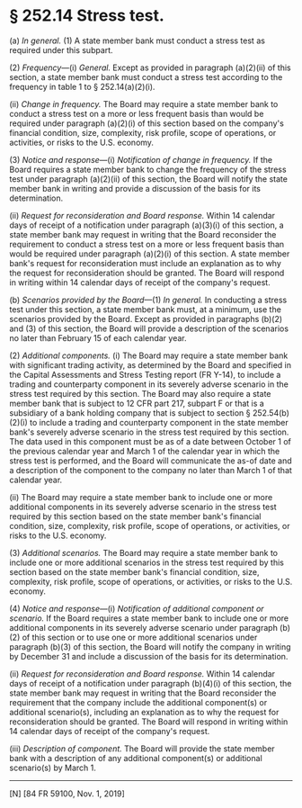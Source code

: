 # § 252.14   Stress test.

(a) *In general.* (1) A state member bank must conduct a stress test as required under this subpart.


(2) *Frequency*—(i) *General.* Except as provided in paragraph (a)(2)(ii) of this section, a state member bank must conduct a stress test according to the frequency in table 1 to § 252.14(a)(2)(i).


(ii) *Change in frequency.* The Board may require a state member bank to conduct a stress test on a more or less frequent basis than would be required under paragraph (a)(2)(i) of this section based on the company's financial condition, size, complexity, risk profile, scope of operations, or activities, or risks to the U.S. economy.


(3) *Notice and response*—(i) *Notification of change in frequency.* If the Board requires a state member bank to change the frequency of the stress test under paragraph (a)(2)(ii) of this section, the Board will notify the state member bank in writing and provide a discussion of the basis for its determination.


(ii) *Request for reconsideration and Board response.* Within 14 calendar days of receipt of a notification under paragraph (a)(3)(i) of this section, a state member bank may request in writing that the Board reconsider the requirement to conduct a stress test on a more or less frequent basis than would be required under paragraph (a)(2)(i) of this section. A state member bank's request for reconsideration must include an explanation as to why the request for reconsideration should be granted. The Board will respond in writing within 14 calendar days of receipt of the company's request.


(b) *Scenarios provided by the Board*—(1) *In general.* In conducting a stress test under this section, a state member bank must, at a minimum, use the scenarios provided by the Board. Except as provided in paragraphs (b)(2) and (3) of this section, the Board will provide a description of the scenarios no later than February 15 of each calendar year.


(2) *Additional components.* (i) The Board may require a state member bank with significant trading activity, as determined by the Board and specified in the Capital Assessments and Stress Testing report (FR Y-14), to include a trading and counterparty component in its severely adverse scenario in the stress test required by this section. The Board may also require a state member bank that is subject to 12 CFR part 217, subpart F or that is a subsidiary of a bank holding company that is subject to section § 252.54(b)(2)(i) to include a trading and counterparty component in the state member bank's severely adverse scenario in the stress test required by this section. The data used in this component must be as of a date between October 1 of the previous calendar year and March 1 of the calendar year in which the stress test is performed, and the Board will communicate the as-of date and a description of the component to the company no later than March 1 of that calendar year.


(ii) The Board may require a state member bank to include one or more additional components in its severely adverse scenario in the stress test required by this section based on the state member bank's financial condition, size, complexity, risk profile, scope of operations, or activities, or risks to the U.S. economy.


(3) *Additional scenarios.* The Board may require a state member bank to include one or more additional scenarios in the stress test required by this section based on the state member bank's financial condition, size, complexity, risk profile, scope of operations, or activities, or risks to the U.S. economy.


(4) *Notice and response*—(i) *Notification of additional component or scenario.* If the Board requires a state member bank to include one or more additional components in its severely adverse scenario under paragraph (b)(2) of this section or to use one or more additional scenarios under paragraph (b)(3) of this section, the Board will notify the company in writing by December 31 and include a discussion of the basis for its determination.


(ii) *Request for reconsideration and Board response.* Within 14 calendar days of receipt of a notification under paragraph (b)(4)(i) of this section, the state member bank may request in writing that the Board reconsider the requirement that the company include the additional component(s) or additional scenario(s), including an explanation as to why the request for reconsideration should be granted. The Board will respond in writing within 14 calendar days of receipt of the company's request.


(iii) *Description of component.* The Board will provide the state member bank with a description of any additional component(s) or additional scenario(s) by March 1.



---

[N] [84 FR 59100, Nov. 1, 2019]




